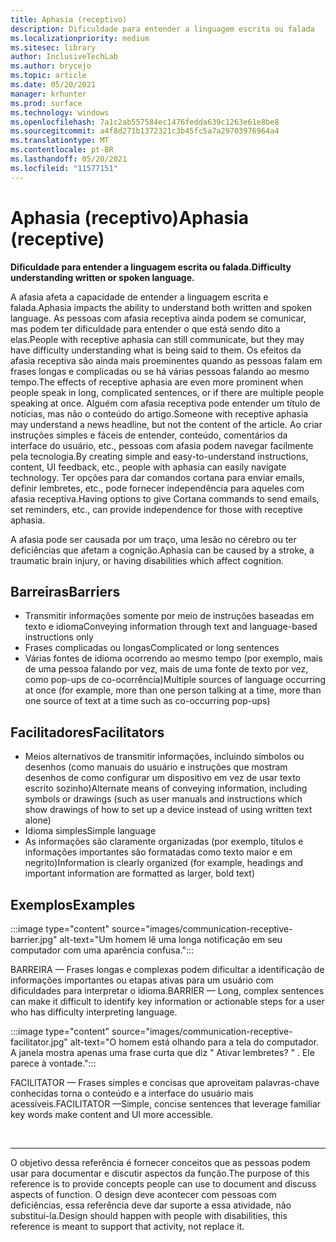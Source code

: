 ```yaml
---
title: Aphasia (receptivo)
description: Dificuldade para entender a linguagem escrita ou falada
ms.localizationpriority: medium
ms.sitesec: library
author: InclusiveTechLab
ms.author: brycejo
ms.topic: article
ms.date: 05/20/2021
manager: krhunter
ms.prod: surface
ms.technology: windows
ms.openlocfilehash: 7a1c2ab557584ec1476fedda639c1263e61e8be8
ms.sourcegitcommit: a4f8d271b1372321c3b45fc5a7a29703976964a4
ms.translationtype: MT
ms.contentlocale: pt-BR
ms.lasthandoff: 05/20/2021
ms.locfileid: "11577151"
---
```

# <a name="aphasia-receptive"></a><span data-ttu-id="27a4a-103">Aphasia (receptivo)</span><span class="sxs-lookup"><span data-stu-id="27a4a-103">Aphasia (receptive)</span></span>

**<span data-ttu-id="27a4a-104">Dificuldade para entender a linguagem escrita ou falada.</span><span class="sxs-lookup"><span data-stu-id="27a4a-104">Difficulty understanding written or spoken language.</span></span>**

<span data-ttu-id="27a4a-105">A afasia afeta a capacidade de entender a linguagem escrita e falada.</span><span class="sxs-lookup"><span data-stu-id="27a4a-105">Aphasia impacts the ability to understand both written and spoken language.</span></span> <span data-ttu-id="27a4a-106">As pessoas com afasia receptiva ainda podem se comunicar, mas podem ter dificuldade para entender o que está sendo dito a elas.</span><span class="sxs-lookup"><span data-stu-id="27a4a-106">People with receptive aphasia can still communicate, but they may have difficulty understanding what is being said to them.</span></span> <span data-ttu-id="27a4a-107">Os efeitos da afasia receptiva são ainda mais proeminentes quando as pessoas falam em frases longas e complicadas ou se há várias pessoas falando ao mesmo tempo.</span><span class="sxs-lookup"><span data-stu-id="27a4a-107">The effects of receptive aphasia are even more prominent when people speak in long, complicated sentences, or if there are multiple people speaking at once.</span></span> <span data-ttu-id="27a4a-108">Alguém com afasia receptiva pode entender um título de notícias, mas não o conteúdo do artigo.</span><span class="sxs-lookup"><span data-stu-id="27a4a-108">Someone with receptive aphasia may understand a news headline, but not the content of the article.</span></span> <span data-ttu-id="27a4a-109">Ao criar instruções simples e fáceis de entender, conteúdo, comentários da interface do usuário, etc., pessoas com afasia podem navegar facilmente pela tecnologia.</span><span class="sxs-lookup"><span data-stu-id="27a4a-109">By creating simple and easy-to-understand instructions, content, UI feedback, etc., people with aphasia can easily navigate technology.</span></span> <span data-ttu-id="27a4a-110">Ter opções para dar comandos cortana para enviar emails, definir lembretes, etc., pode fornecer independência para aqueles com afasia receptiva.</span><span class="sxs-lookup"><span data-stu-id="27a4a-110">Having options to give Cortana commands to send emails, set reminders, etc., can provide independence for those with receptive aphasia.</span></span>

<span data-ttu-id="27a4a-111">A afasia pode ser causada por um traço, uma lesão no cérebro ou ter deficiências que afetam a cognição.</span><span class="sxs-lookup"><span data-stu-id="27a4a-111">Aphasia can be caused by a stroke, a traumatic brain injury, or having disabilities which affect cognition.</span></span>

## <a name="barriers"></a><span data-ttu-id="27a4a-112">Barreiras</span><span class="sxs-lookup"><span data-stu-id="27a4a-112">Barriers</span></span>

* <span data-ttu-id="27a4a-113">Transmitir informações somente por meio de instruções baseadas em texto e idioma</span><span class="sxs-lookup"><span data-stu-id="27a4a-113">Conveying information through text and language-based instructions only</span></span>
* <span data-ttu-id="27a4a-114">Frases complicadas ou longas</span><span class="sxs-lookup"><span data-stu-id="27a4a-114">Complicated or long sentences</span></span>
* <span data-ttu-id="27a4a-115">Várias fontes de idioma ocorrendo ao mesmo tempo (por exemplo, mais de uma pessoa falando por vez, mais de uma fonte de texto por vez, como pop-ups de co-ocorrência)</span><span class="sxs-lookup"><span data-stu-id="27a4a-115">Multiple sources of language occurring at once (for example, more than one person talking at a time, more than one source of text at a time such as co-occurring pop-ups)</span></span>

## <a name="facilitators"></a><span data-ttu-id="27a4a-116">Facilitadores</span><span class="sxs-lookup"><span data-stu-id="27a4a-116">Facilitators</span></span>

* <span data-ttu-id="27a4a-117">Meios alternativos de transmitir informações, incluindo símbolos ou desenhos (como manuais do usuário e instruções que mostram desenhos de como configurar um dispositivo em vez de usar texto escrito sozinho)</span><span class="sxs-lookup"><span data-stu-id="27a4a-117">Alternate means of conveying information, including symbols or drawings (such as user manuals and instructions which show drawings of how to set up a device instead of using written text alone)</span></span>
* <span data-ttu-id="27a4a-118">Idioma simples</span><span class="sxs-lookup"><span data-stu-id="27a4a-118">Simple language</span></span>
* <span data-ttu-id="27a4a-119">As informações são claramente organizadas (por exemplo, títulos e informações importantes são formatadas como texto maior e em negrito)</span><span class="sxs-lookup"><span data-stu-id="27a4a-119">Information is clearly organized (for example, headings and important information are formatted as larger, bold text)</span></span>

## <a name="examples"></a><span data-ttu-id="27a4a-120">Exemplos</span><span class="sxs-lookup"><span data-stu-id="27a4a-120">Examples</span></span>

:::image type="content" source="images/communication-receptive-barrier.jpg" alt-text="Um homem lê uma longa notificação em seu computador com uma aparência confusa.":::

<span data-ttu-id="27a4a-122">BARREIRA — Frases longas e complexas podem dificultar a identificação de informações importantes ou etapas ativas para um usuário com dificuldades para interpretar o idioma.</span><span class="sxs-lookup"><span data-stu-id="27a4a-122">BARRIER — Long, complex sentences can make it difficult to identify key information or actionable steps for a user who has difficulty interpreting language.</span></span> 

:::image type="content" source="images/communication-receptive-facilitator.jpg" alt-text="O homem está olhando para a tela do computador. A janela mostra apenas uma frase curta que diz &quot; Ativar lembretes? &quot; . Ele parece à vontade.":::

<span data-ttu-id="27a4a-126">FACILITATOR — Frases simples e concisas que aproveitam palavras-chave conhecidas torna o conteúdo e a interface do usuário mais acessíveis.</span><span class="sxs-lookup"><span data-stu-id="27a4a-126">FACILITATOR —Simple, concise sentences that leverage familiar key words make content and UI more accessible.</span></span>

&nbsp;

[comment]: # (Instrução Footer)
___
<span data-ttu-id="27a4a-128">O objetivo dessa referência é fornecer conceitos que as pessoas podem usar para documentar e discutir aspectos da função.</span><span class="sxs-lookup"><span data-stu-id="27a4a-128">The purpose of this reference is to provide concepts people can use to document and discuss aspects of function.</span></span> <span data-ttu-id="27a4a-129">O design deve acontecer com pessoas com deficiências, essa referência deve dar suporte a essa atividade, não substituí-la.</span><span class="sxs-lookup"><span data-stu-id="27a4a-129">Design should happen with people with disabilities, this reference is meant to support that activity, not replace it.</span></span> 